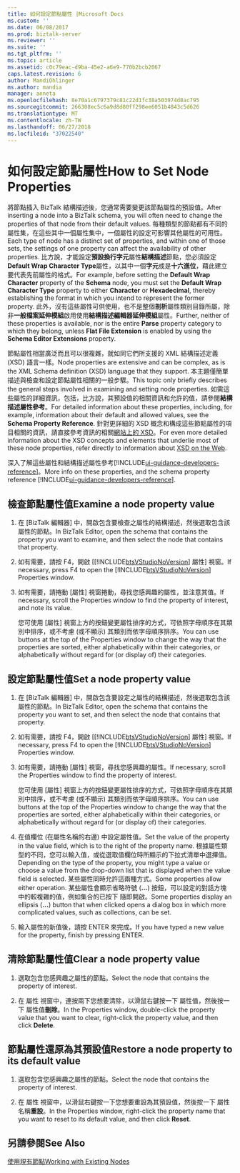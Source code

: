 ```yaml
---
title: 如何設定節點屬性 |Microsoft Docs
ms.custom: ''
ms.date: 06/08/2017
ms.prod: biztalk-server
ms.reviewer: ''
ms.suite: ''
ms.tgt_pltfrm: ''
ms.topic: article
ms.assetid: c0c79eac-d9ba-45e2-a6e9-770b2bcb2067
caps.latest.revision: 6
author: MandiOhlinger
ms.author: mandia
manager: anneta
ms.openlocfilehash: 8e70a1c6797379c81c22d1fc38a503974d8ac795
ms.sourcegitcommit: 266308ec5c6a9d8d80ff298ee6051b4843c5d626
ms.translationtype: MT
ms.contentlocale: zh-TW
ms.lasthandoff: 06/27/2018
ms.locfileid: "37022540"
---
```

# <a name="how-to-set-node-properties"></a><span data-ttu-id="1e47b-102">如何設定節點屬性</span><span class="sxs-lookup"><span data-stu-id="1e47b-102">How to Set Node Properties</span></span>
<span data-ttu-id="1e47b-103">將節點插入 BizTalk 結構描述後，您通常需要變更該節點屬性的預設值。</span><span class="sxs-lookup"><span data-stu-id="1e47b-103">After inserting a node into a BizTalk schema, you will often need to change the properties of that node from their default values.</span></span> <span data-ttu-id="1e47b-104">每種類型的節點都有不同的屬性集，在這些其中一個屬性集中，一個屬性的設定可影響其他屬性的可用性。</span><span class="sxs-lookup"><span data-stu-id="1e47b-104">Each type of node has a distinct set of properties, and within one of those sets, the settings of one property can affect the availability of other properties.</span></span> <span data-ttu-id="1e47b-105">比方說，才能設定**預設換行字元**屬性**結構描述**節點，您必須設定**Default Wrap Character Type**屬性，以其中一個**字元**或是**十六進位**，藉此建立要代表先前屬性的格式。</span><span class="sxs-lookup"><span data-stu-id="1e47b-105">For example, before setting the **Default Wrap Character** property of the **Schema** node, you must set the **Default Wrap Character Type** property to either **Character** or **Hexadecimal**, thereby establishing the format in which you intend to represent the former property.</span></span> <span data-ttu-id="1e47b-106">此外，沒有這些屬性可供使用，也不是整個**剖析**屬性類別目錄所屬，除非**一般檔案延伸模組**啟用使用**結構描述編輯器延伸模組**屬性。</span><span class="sxs-lookup"><span data-stu-id="1e47b-106">Further, neither of these properties is available, nor is the entire **Parse** property category to which they belong, unless **Flat File Extension** is enabled by using the **Schema Editor Extensions** property.</span></span>  

 <span data-ttu-id="1e47b-107">節點屬性相當廣泛而且可以很複雜，就如同它們所支援的 XML 結構描述定義 (XSD) 語言一樣。</span><span class="sxs-lookup"><span data-stu-id="1e47b-107">Node properties are extensive and can be complex, as is the XML Schema definition (XSD) language that they support.</span></span> <span data-ttu-id="1e47b-108">本主題僅簡單描述與檢查和設定節點屬性相關的一般步驟。</span><span class="sxs-lookup"><span data-stu-id="1e47b-108">This topic only briefly describes the general steps involved in examining and setting node properties.</span></span> <span data-ttu-id="1e47b-109">如需這些屬性的詳細資訊，包括，比方說，其預設值的相關資訊和允許的值，請參閱**結構描述屬性參考**。</span><span class="sxs-lookup"><span data-stu-id="1e47b-109">For detailed information about these properties, including, for example, information about their default and allowed values, see the **Schema Property Reference**.</span></span> <span data-ttu-id="1e47b-110">針對更詳細的 XSD 概念和構成這些節點屬性的項目相關的資訊，請直接參考資訊的相關[網站上的 XSD](../core/xsd-resources-on-the-web.md)。</span><span class="sxs-lookup"><span data-stu-id="1e47b-110">For even more detailed information about the XSD concepts and elements that underlie most of these node properties, refer directly to information about [XSD on the Web](../core/xsd-resources-on-the-web.md).</span></span>  

<span data-ttu-id="1e47b-111">深入了解這些屬性和結構描述屬性參考[!INCLUDE[ui-guidance-developers-reference](../includes/ui-guidance-developers-reference.md)]。</span><span class="sxs-lookup"><span data-stu-id="1e47b-111">More info on these properties, and the schema property reference [!INCLUDE[ui-guidance-developers-reference](../includes/ui-guidance-developers-reference.md)].</span></span>

  
## <a name="examine-a-node-property-value"></a><span data-ttu-id="1e47b-112">檢查節點屬性值</span><span class="sxs-lookup"><span data-stu-id="1e47b-112">Examine a node property value</span></span>  
  
1. <span data-ttu-id="1e47b-113">在 [BizTalk 編輯器] 中，開啟包含要檢查之屬性的結構描述，然後選取包含該屬性的節點。</span><span class="sxs-lookup"><span data-stu-id="1e47b-113">In BizTalk Editor, open the schema that contains the property you want to examine, and then select the node that contains that property.</span></span>  
  
2. <span data-ttu-id="1e47b-114">如有需要，請按 F4，開啟 [[!INCLUDE[btsVStudioNoVersion](../includes/btsvstudionoversion-md.md)] 屬性] 視窗。</span><span class="sxs-lookup"><span data-stu-id="1e47b-114">If necessary, press F4 to open the [!INCLUDE[btsVStudioNoVersion](../includes/btsvstudionoversion-md.md)] Properties window.</span></span>  
  
3. <span data-ttu-id="1e47b-115">如有需要，請捲動 [屬性] 視窗捲動，尋找您感興趣的屬性，並注意其值。</span><span class="sxs-lookup"><span data-stu-id="1e47b-115">If necessary, scroll the Properties window to find the property of interest, and note its value.</span></span>  
  
    <span data-ttu-id="1e47b-116">您可使用 [屬性] 視窗上方的按鈕變更屬性排序的方式，可依照字母順序在其類別中排序，或不考慮 (或不顯示) 其類別而依字母順序排序。</span><span class="sxs-lookup"><span data-stu-id="1e47b-116">You can use buttons at the top of the Properties window to change the way that the properties are sorted, either alphabetically within their categories, or alphabetically without regard for (or display of) their categories.</span></span>  
  
## <a name="set-a-node-property-value"></a><span data-ttu-id="1e47b-117">設定節點屬性值</span><span class="sxs-lookup"><span data-stu-id="1e47b-117">Set a node property value</span></span>  
  
1. <span data-ttu-id="1e47b-118">在 [BizTalk 編輯器] 中，開啟包含要設定之屬性的結構描述，然後選取包含該屬性的節點。</span><span class="sxs-lookup"><span data-stu-id="1e47b-118">In BizTalk Editor, open the schema that contains the property you want to set, and then select the node that contains that property.</span></span>  
  
2. <span data-ttu-id="1e47b-119">如有需要，請按 F4，開啟 [[!INCLUDE[btsVStudioNoVersion](../includes/btsvstudionoversion-md.md)] 屬性] 視窗。</span><span class="sxs-lookup"><span data-stu-id="1e47b-119">If necessary, press F4 to open the [!INCLUDE[btsVStudioNoVersion](../includes/btsvstudionoversion-md.md)] Properties window.</span></span>  
  
3. <span data-ttu-id="1e47b-120">如有需要，請捲動 [屬性] 視窗，尋找您感興趣的屬性。</span><span class="sxs-lookup"><span data-stu-id="1e47b-120">If necessary, scroll the Properties window to find the property of interest.</span></span>  
  
    <span data-ttu-id="1e47b-121">您可使用 [屬性] 視窗上方的按鈕變更屬性排序的方式，可依照字母順序在其類別中排序，或不考慮 (或不顯示) 其類別而依字母順序排序。</span><span class="sxs-lookup"><span data-stu-id="1e47b-121">You can use buttons at the top of the Properties window to change the way that the properties are sorted, either alphabetically within their categories, or alphabetically without regard for (or display of) their categories.</span></span>  
  
4. <span data-ttu-id="1e47b-122">在值欄位 (在屬性名稱的右邊) 中設定屬性值。</span><span class="sxs-lookup"><span data-stu-id="1e47b-122">Set the value of the property in the value field, which is to the right of the property name.</span></span> <span data-ttu-id="1e47b-123">根據屬性類型的不同，您可以輸入值，或從選取值欄位時所顯示的下拉式清單中選擇值。</span><span class="sxs-lookup"><span data-stu-id="1e47b-123">Depending on the type of the property, you might type a value or choose a value from the drop-down list that is displayed when the value field is selected.</span></span> <span data-ttu-id="1e47b-124">某些屬性同時允許這兩種方式。</span><span class="sxs-lookup"><span data-stu-id="1e47b-124">Some properties allow either operation.</span></span> <span data-ttu-id="1e47b-125">某些屬性會顯示省略符號 (**...**) 按鈕，可以設定的對話方塊中的較複雜的值，例如集合的已按下 隨即開啟。</span><span class="sxs-lookup"><span data-stu-id="1e47b-125">Some properties display an ellipsis (**...**) button that when clicked opens a dialog box in which more complicated values, such as collections, can be set.</span></span>  
  
5. <span data-ttu-id="1e47b-126">輸入屬性的新值後，請按 ENTER 來完成。</span><span class="sxs-lookup"><span data-stu-id="1e47b-126">If you have typed a new value for the property, finish by pressing ENTER.</span></span>  
  
##  <a name="clear-a-node-property-value"></a><span data-ttu-id="1e47b-127">清除節點屬性值</span><span class="sxs-lookup"><span data-stu-id="1e47b-127">Clear a node property value</span></span>  
  
1.  <span data-ttu-id="1e47b-128">選取包含您感興趣之屬性的節點。</span><span class="sxs-lookup"><span data-stu-id="1e47b-128">Select the node that contains the property of interest.</span></span>  
  
2.  <span data-ttu-id="1e47b-129">在 屬性 視窗中，連按兩下您想要清除，以滑鼠右鍵按一下 屬性值，然後按一下 屬性值**刪除**。</span><span class="sxs-lookup"><span data-stu-id="1e47b-129">In the Properties window, double-click the property value that you want to clear, right-click the property value, and then click **Delete**.</span></span>  
  
## <a name="restore-a-node-property-to-its-default-value"></a><span data-ttu-id="1e47b-130">節點屬性還原為其預設值</span><span class="sxs-lookup"><span data-stu-id="1e47b-130">Restore a node property to its default value</span></span>  
  
1.  <span data-ttu-id="1e47b-131">選取包含您感興趣之屬性的節點。</span><span class="sxs-lookup"><span data-stu-id="1e47b-131">Select the node that contains the property of interest.</span></span>  
  
2.  <span data-ttu-id="1e47b-132">在 屬性 視窗中，以滑鼠右鍵按一下您想要重設為其預設值，然後按一下 屬性名稱**重設**。</span><span class="sxs-lookup"><span data-stu-id="1e47b-132">In the Properties window, right-click the property name that you want to reset to its default value, and then click **Reset**.</span></span>  
  
## <a name="see-also"></a><span data-ttu-id="1e47b-133">另請參閱</span><span class="sxs-lookup"><span data-stu-id="1e47b-133">See Also</span></span>  
 [<span data-ttu-id="1e47b-134">使用現有節點</span><span class="sxs-lookup"><span data-stu-id="1e47b-134">Working with Existing Nodes</span></span>](../core/working-with-existing-nodes.md)